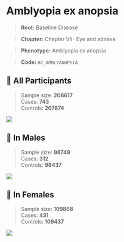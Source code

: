 # Amblyopia ex anopsia

> **Root:** Baseline Disease  

> **Chapter:** Chapter VII- Eye and adnexa  

> **Phenotype:** Amblyopia ex anopsia  

> **Code:** `H7_AMBLYANOPSIA`

## 🧪 All Participants  
> Sample size: **208617**  
> Cases: **743**  
> Controls: **207874**
<img src="/Disease/Figures/ALL/Incidence/H7_AMBLYANOPSIA.png"/>
<CsvTable src="/Disease/Data/ALL/Incidence/COX_H7_AMBLYANOPSIA.csv" label="🔍 View full results" />

## 👨 In Males  
> Sample size: **98749**  
> Cases: **312**  
> Controls: **98437**
<img src="/Disease/Figures/Male/Incidence/H7_AMBLYANOPSIA.png"/>
<CsvTable src="/Disease/Data/Male/Incidence/COX_H7_AMBLYANOPSIA.csv" label="🔍 View full results" />

## 👩 In Females  
> Sample size: **109868**  
> Cases: **431**  
> Controls: **109437**
<img src="/Disease/Figures/Female/Incidence/H7_AMBLYANOPSIA.png"/>
<CsvTable src="/Disease/Data/Female/Incidence/COX_H7_AMBLYANOPSIA.csv" label="🔍 View full results" />
